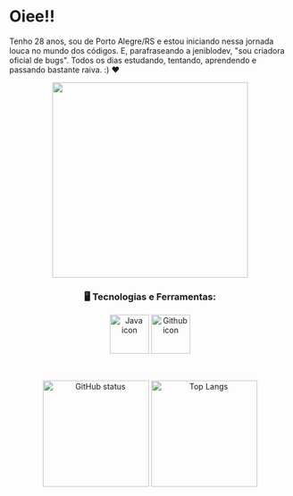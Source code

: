 <div dsplay="inline-block">
 <h1 align="left">Oiee!!</h1>
</div>

Tenho 28 anos, sou de Porto Alegre/RS e estou iniciando nessa jornada louca no mundo dos códigos. E, parafraseando a jeniblodev, "sou criadora oficial de bugs". Todos os dias estudando, tentando, aprendendo e passando bastante raiva.  :) ❤

<p align="center">
  <img src="https://media.tenor.com/JJ_is357rXYAAAAd/spike-monkey-typing.gif" width="350">
</p>

<h3 align="center">
 🖥️ Tecnologias e Ferramentas: 
</h3>
 
<p align="center">
  <img height="70em" src="https://cdn.jsdelivr.net/gh/devicons/devicon/icons/java/java-original.svg" alt="Java icon"/>
  <img height="70em" src="https://cdn.jsdelivr.net/gh/devicons/devicon/icons/github/github-original.svg" alt="Github icon"/>
</p>
<br>

<p align="center">
  <img height="190em" src="https://github-readme-stats.vercel.app/api?username=nadinelemosa&show_icons=true&theme=neon&custom_title=My+GitHub+status&text_bold=false" alt="GitHub status" />
  <img height="190em" src="https://github-readme-stats.vercel.app/api/top-langs/?username=nadinelemosa&layout=compact&theme=neon&langs_count=8&custom_title=Most+used+languages" alt="Top Langs" />
</p>
